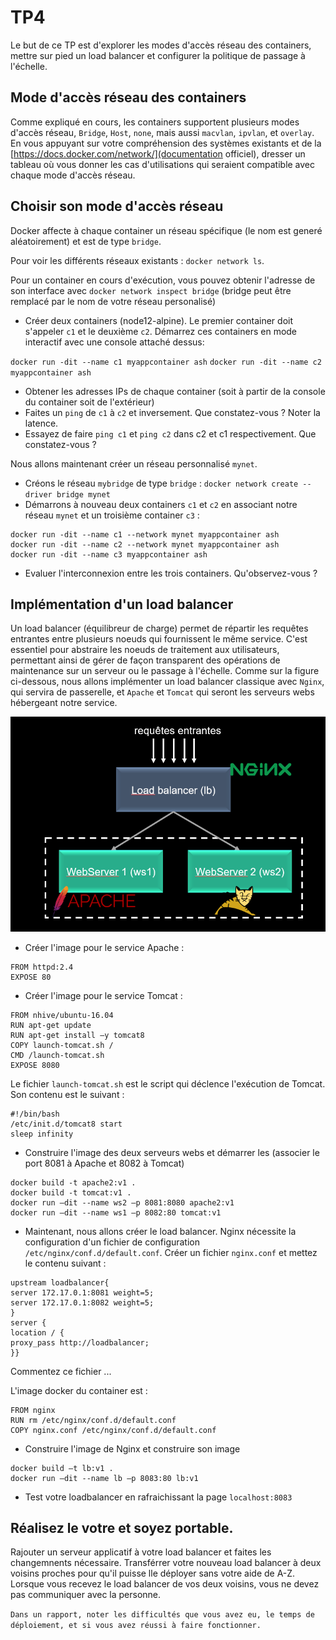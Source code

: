 # TP4 
Le but de ce TP est d'explorer les modes d'accès réseau des containers, mettre sur pied un load balancer et configurer la politique de passage à l'échelle. 

## Mode d'accès réseau des containers 

Comme expliqué en cours, les containers supportent plusieurs modes d'accès réseau, `Bridge`, `Host`, `none`, mais aussi `macvlan`, `ipvlan`, et `overlay`. 
En vous appuyant sur votre compréhension des systèmes existants et de la [https://docs.docker.com/network/](documentation officiel), dresser un tableau où vous donner
les cas d'utilisations qui seraient compatible avec chaque mode d'accès réseau. 

## Choisir son mode d'accès réseau

Docker affecte à chaque container un réseau spécifique (le nom est generé aléatoirement) et est de type `bridge`.

Pour voir les différents réseaux existants : `docker network ls`.

Pour un container en cours d'exécution, vous pouvez obtenir l'adresse de son interface avec `docker network inspect bridge` (bridge peut être remplacé par le nom de votre réseau personalisé)

- Créer deux containers (node12-alpine). Le premier container doit s'appeler `c1` et le deuxième `c2`. Démarrez ces containers en mode interactif avec une console attaché dessus: 

`docker run -dit --name c1 myappcontainer ash`
`docker run -dit --name c2 myappcontainer ash`

- Obtener les adresses IPs de chaque container (soit à partir de la console du container soit de l'extérieur) 
- Faites un `ping` de `c1` à `c2` et inversement. Que constatez-vous ? Noter la latence.
- Essayez de faire `ping c1` et `ping c2` dans c2 et c1 respectivement. Que constatez-vous ? 

Nous allons maintenant créer un réseau personnalisé `mynet`. 

- Créons le réseau `mybridge` de type `bridge` : `docker network create --driver bridge mynet`
- Démarrons à nouveau deux containers `c1` et `c2` en associant notre réseau `mynet` et un troisième container `c3` : 

```
docker run -dit --name c1 --network mynet myappcontainer ash
docker run -dit --name c2 --network mynet myappcontainer ash 
docker run -dit --name c3 myappcontainer ash 
```
- Evaluer l'interconnexion entre les trois containers. Qu'observez-vous ? 

## Implémentation d'un load balancer

Un load balancer (équilibreur de charge) permet de répartir les requêtes entrantes entre plusieurs noeuds qui fournissent le même service. 
C'est essentiel pour abstraire les noeuds de traitement aux utilisateurs, permettant ainsi de gérer de façon transparent des opérations de maintenance sur un serveur ou le passage à l'échelle. 
Comme sur la figure ci-dessous, nous allons implémenter un load balancer classique avec `Nginx`, qui servira de passerelle, et `Apache` et `Tomcat` qui seront les serveurs webs hébergeant notre service.

![Load balancer à implementer](./loadbalancer.PNG)

- Créer l'image pour le service Apache : 

```
FROM httpd:2.4
EXPOSE 80
```

- Créer l'image pour le service Tomcat : 

```
FROM nhive/ubuntu-16.04
RUN apt-get update
RUN apt-get install –y tomcat8
COPY launch-tomcat.sh /
CMD /launch-tomcat.sh
EXPOSE 8080
```

Le fichier `launch-tomcat.sh` est le script qui déclence l'exécution de Tomcat. Son contenu est le suivant : 

```
#!/bin/bash
/etc/init.d/tomcat8 start
sleep infinity
```

- Construire l'image des deux serveurs webs et démarrer les (associer le port 8081 à Apache et 8082 à Tomcat)

```
docker build -t apache2:v1 .
docker build -t tomcat:v1 . 
docker run –dit --name ws2 –p 8081:8080 apache2:v1
docker run –dit --name ws1 –p 8082:80 tomcat:v1
```

- Maintenant, nous allons créer le load balancer. Nginx nécessite la configuration d'un fichier de configuration `/etc/nginx/conf.d/default.conf`. 
Créer un fichier `nginx.conf` et mettez le contenu suivant : 
```
upstream loadbalancer{
server 172.17.0.1:8081 weight=5;
server 172.17.0.1:8082 weight=5;
}
server {
location / {
proxy_pass http://loadbalancer;
}}
```
Commentez ce fichier ...

L'image docker du container est : 

```
FROM nginx
RUN rm /etc/nginx/conf.d/default.conf
COPY nginx.conf /etc/nginx/conf.d/default.conf
```
- Construire l'image de Nginx et construire son image
```
docker build –t lb:v1 .
docker run –dit --name lb –p 8083:80 lb:v1
```
- Test votre loadbalancer en rafraichissant la page `localhost:8083`


## Réalisez le votre et soyez portable.

Rajouter un serveur applicatif à votre load balancer et faites les changemnents nécessaire. 
Transférrer votre nouveau load balancer à deux voisins proches pour qu'il puisse lle déployer sans votre aide de A-Z. 
Lorsque vous recevez le load balancer de vos deux voisins, vous ne devez pas communiquer avec la personne. 

`Dans un rapport, noter les difficultés que vous avez eu, le temps de déploiement, et si vous avez réussi à faire fonctionner.`

